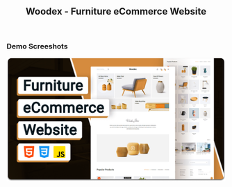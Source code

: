 <div align="center">
  <br />
  <br />

  <h2 align="center">Woodex - Furniture eCommerce Website</h2>

</div>

<br />

### Demo Screeshots

![Woodex Desktop Demo](./readme-images/desktop.png "Desktop Demo")

